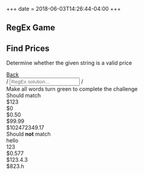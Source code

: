 +++
date = 2018-06-03T14:26:44-04:00
+++

<div class="content-wrapper">
<section class="page-header">
<h1 class="page-title">RegEx Game</h1>
<div class="page-discription">
  <h2 class="page-discription__title">Find Prices</h2>
  <p class="page-discription__details">Determine whether the given string is a valid price</p>
</div>
<a href="..">
  <div class="button button--back">Back
  </div>
</a>

</section>
<section class="regex-input">
<span class="regex-input__boarder">/</span>
<input class="regex-solution" type="text" placeholder="RegEx solution…"> 
<span class="regex-input__boarder">/</span>
  
<div class="result-msg">Make all words turn green to complete the challenge</div>
<section class="desired-output">
<div class="should-match desired-output__title">
  Should match
  <div class="should-match-string">$123</div>
  <div class="should-match-string">$0</div>
  <div class="should-match-string">$0.50</div>
  <div class="should-match-string">$99.99</div>
  <div class="should-match-string">$102472349.17</div>
</div>

<div class="should-not-match desired-output__title">Should <strong>not</strong> match
  <div class="should-not-match-string">hello</div>
  <div class="should-not-match-string">123</div>
  <div class="should-not-match-string">$0.577</div>
  <div class="should-not-match-string">$123.4.3</div>
  <div class="should-not-match-string">$823.h</div>
</div>
</section>
</section></div>
